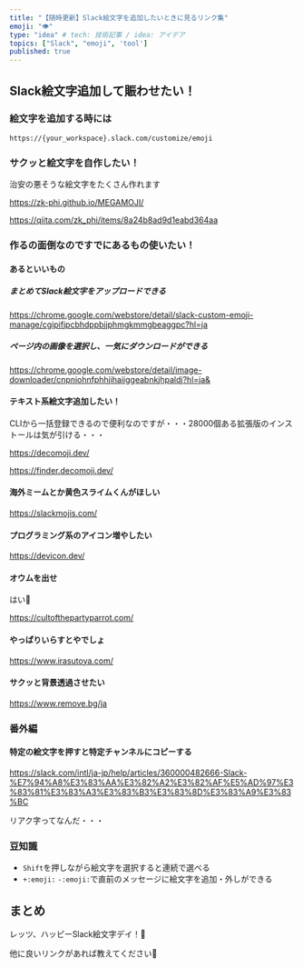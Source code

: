 ```yaml
---
title: "【随時更新】Slack絵文字を追加したいときに見るリンク集"
emoji: "👁️"
type: "idea" # tech: 技術記事 / idea: アイデア
topics: ["Slack", "emoji", 'tool']
published: true
---
```


## Slack絵文字追加して賑わせたい！

### 絵文字を追加する時には

`https://{your_workspace}.slack.com/customize/emoji`

### サクッと絵文字を自作したい！

治安の悪そうな絵文字をたくさん作れます

https://zk-phi.github.io/MEGAMOJI/

https://qiita.com/zk_phi/items/8a24b8ad9d1eabd364aa

### 作るの面倒なのですでにあるもの使いたい！

#### あるといいもの

##### まとめてSlack絵文字をアップロードできる

https://chrome.google.com/webstore/detail/slack-custom-emoji-manage/cgipifjpcbhdppbjjphmgkmmgbeaggpc?hl=ja

##### ページ内の画像を選択し、一気にダウンロードができる

https://chrome.google.com/webstore/detail/image-downloader/cnpniohnfphhjihaiiggeabnkjhpaldj?hl=ja&


#### テキスト系絵文字追加したい！

CLIから一括登録できるので便利なのですが・・・28000個ある拡張版のインストールは気が引ける・・・

https://decomoji.dev/

https://finder.decomoji.dev/

#### 海外ミームとか黄色スライムくんがほしい

https://slackmojis.com/

#### プログラミング系のアイコン増やしたい

https://devicon.dev/

#### オウムを出せ

はい🙏

https://cultofthepartyparrot.com/

#### やっぱりいらすとやでしょ

https://www.irasutoya.com/

#### サクッと背景透過させたい

https://www.remove.bg/ja

### 番外編

#### 特定の絵文字を押すと特定チャンネルにコピーする

https://slack.com/intl/ja-jp/help/articles/360000482666-Slack-%E7%94%A8%E3%83%AA%E3%82%A2%E3%82%AF%E5%AD%97%E3%83%81%E3%83%A3%E3%83%B3%E3%83%8D%E3%83%A9%E3%83%BC

リアク字ってなんだ・・・

### 豆知識

- `Shift`を押しながら絵文字を選択すると連続で選べる
- `+:emoji:` `-:emoji:`で直前のメッセージに絵文字を追加・外しができる

## まとめ

レッツ、ハッピーSlack絵文字デイ！🎉

他に良いリンクがあれば教えてください🙌
